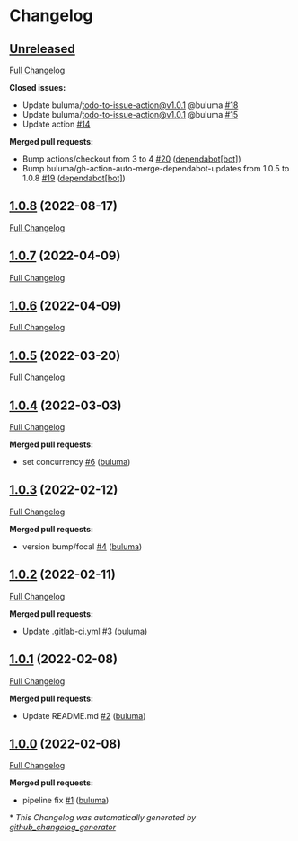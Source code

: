 # Changelog

## [Unreleased](https://github.com/buluma/ansible-role-ntp/tree/HEAD)

[Full Changelog](https://github.com/buluma/ansible-role-ntp/compare/1.0.8...HEAD)

**Closed issues:**

- Update buluma/todo-to-issue-action@v1.0.1 @buluma [\#18](https://github.com/buluma/ansible-role-ntp/issues/18)
- Update buluma/todo-to-issue-action@v1.0.1 @buluma [\#15](https://github.com/buluma/ansible-role-ntp/issues/15)
- Update action [\#14](https://github.com/buluma/ansible-role-ntp/issues/14)

**Merged pull requests:**

- Bump actions/checkout from 3 to 4 [\#20](https://github.com/buluma/ansible-role-ntp/pull/20) ([dependabot[bot]](https://github.com/apps/dependabot))
- Bump buluma/gh-action-auto-merge-dependabot-updates from 1.0.5 to 1.0.8 [\#19](https://github.com/buluma/ansible-role-ntp/pull/19) ([dependabot[bot]](https://github.com/apps/dependabot))

## [1.0.8](https://github.com/buluma/ansible-role-ntp/tree/1.0.8) (2022-08-17)

[Full Changelog](https://github.com/buluma/ansible-role-ntp/compare/1.0.7...1.0.8)

## [1.0.7](https://github.com/buluma/ansible-role-ntp/tree/1.0.7) (2022-04-09)

[Full Changelog](https://github.com/buluma/ansible-role-ntp/compare/1.0.6...1.0.7)

## [1.0.6](https://github.com/buluma/ansible-role-ntp/tree/1.0.6) (2022-04-09)

[Full Changelog](https://github.com/buluma/ansible-role-ntp/compare/1.0.5...1.0.6)

## [1.0.5](https://github.com/buluma/ansible-role-ntp/tree/1.0.5) (2022-03-20)

[Full Changelog](https://github.com/buluma/ansible-role-ntp/compare/1.0.4...1.0.5)

## [1.0.4](https://github.com/buluma/ansible-role-ntp/tree/1.0.4) (2022-03-03)

[Full Changelog](https://github.com/buluma/ansible-role-ntp/compare/1.0.3...1.0.4)

**Merged pull requests:**

- set concurrency [\#6](https://github.com/buluma/ansible-role-ntp/pull/6) ([buluma](https://github.com/buluma))

## [1.0.3](https://github.com/buluma/ansible-role-ntp/tree/1.0.3) (2022-02-12)

[Full Changelog](https://github.com/buluma/ansible-role-ntp/compare/1.0.2...1.0.3)

**Merged pull requests:**

- version bump/focal [\#4](https://github.com/buluma/ansible-role-ntp/pull/4) ([buluma](https://github.com/buluma))

## [1.0.2](https://github.com/buluma/ansible-role-ntp/tree/1.0.2) (2022-02-11)

[Full Changelog](https://github.com/buluma/ansible-role-ntp/compare/1.0.1...1.0.2)

**Merged pull requests:**

- Update .gitlab-ci.yml [\#3](https://github.com/buluma/ansible-role-ntp/pull/3) ([buluma](https://github.com/buluma))

## [1.0.1](https://github.com/buluma/ansible-role-ntp/tree/1.0.1) (2022-02-08)

[Full Changelog](https://github.com/buluma/ansible-role-ntp/compare/1.0.0...1.0.1)

**Merged pull requests:**

- Update README.md [\#2](https://github.com/buluma/ansible-role-ntp/pull/2) ([buluma](https://github.com/buluma))

## [1.0.0](https://github.com/buluma/ansible-role-ntp/tree/1.0.0) (2022-02-08)

[Full Changelog](https://github.com/buluma/ansible-role-ntp/compare/4e13bc1c4b63805c622aee99b647028b5a73a156...1.0.0)

**Merged pull requests:**

- pipeline fix [\#1](https://github.com/buluma/ansible-role-ntp/pull/1) ([buluma](https://github.com/buluma))



\* *This Changelog was automatically generated by [github_changelog_generator](https://github.com/github-changelog-generator/github-changelog-generator)*
